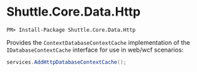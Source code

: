 # Shuttle.Core.Data.Http

```
PM> Install-Package Shuttle.Core.Data.Http
```

Provides the `ContextDatabaseContextCache` implementation of the `IDatabaseContextCache` interface for use in web/wcf scenarios:

```c#
services.AddHttpDatabaseContextCache();
```
